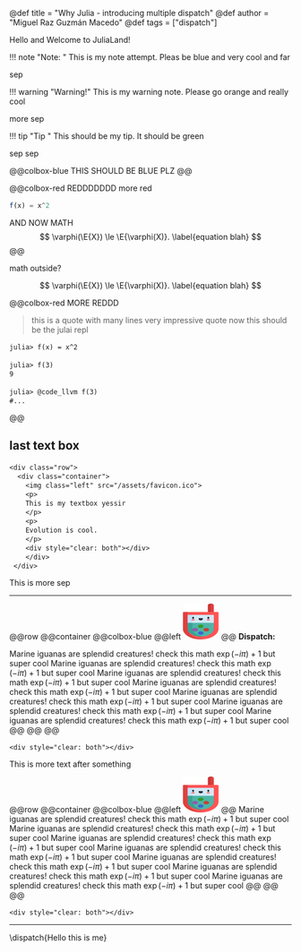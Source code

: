 @def title = "Why Julia - introducing multiple dispatch"
@def author = "Miguel Raz Guzmán Macedo"
@def tags = ["dispatch"]

Hello and Welcome to JuliaLand!

!!! note "Note: "
	This is my note attempt. Pleas be blue and very cool and far
	

sep

!!! warning "Warning!"
	This is my warning note. Please go orange and really cool

more sep

!!! tip "Tip "
	This should be my tip. It should be green

sep sep

@@colbox-blue
THIS SHOULD BE BLUE PLZ
@@

@@colbox-red
REDDDDDDD
more red
```julia
f(x) = x^2
```
AND NOW MATH
$$ \varphi(\E{X}) \le \E{\varphi(X)}. \label{equation blah} $$
@@

math outside?


$$ \varphi(\E{X}) \le \E{\varphi(X)}. \label{equation blah} $$

@@colbox-red
MORE REDDD
> this is a quote
> with many lines
> very impressive quote
now this should be the julai repl
```julia-repl
julia> f(x) = x^2 

julia> f(3)
9

julia> @code_llvm f(3)
#...
```
@@

last text box
------


~~~
<div class="row">
  <div class="container">
	<img class="left" src="/assets/favicon.ico">
	<p>
	This is my textbox yessir
	</p>
	<p>
	Evolution is cool.
	</p>
	<div style="clear: both"></div>
	</div>
 </div>
~~~
This is more sep

------

@@row
@@container
@@colbox-blue
@@left ![](/assets/favicon.ico)
@@
**Dispatch:**

Marine iguanas are splendid creatures! check this math $\exp(-i\pi)+1$ but super cool 
Marine iguanas are splendid creatures! check this math $\exp(-i\pi)+1$ but super cool 
Marine iguanas are splendid creatures! check this math $\exp(-i\pi)+1$ but super cool 
Marine iguanas are splendid creatures! check this math $\exp(-i\pi)+1$ but super cool 
Marine iguanas are splendid creatures! check this math $\exp(-i\pi)+1$ but super cool 
Marine iguanas are splendid creatures! check this math $\exp(-i\pi)+1$ but super cool 
Marine iguanas are splendid creatures! check this math $\exp(-i\pi)+1$ but super cool 
@@
@@
@@
~~~
<div style="clear: both"></div>
~~~



This is more text after something


@@row
@@container
@@colbox-blue
@@left ![](/assets/favicon.ico)
@@
Marine iguanas are splendid creatures! check this math $\exp(-i\pi)+1$ but super cool 
Marine iguanas are splendid creatures! check this math $\exp(-i\pi)+1$ but super cool 
Marine iguanas are splendid creatures! check this math $\exp(-i\pi)+1$ but super cool 
Marine iguanas are splendid creatures! check this math $\exp(-i\pi)+1$ but super cool 
Marine iguanas are splendid creatures! check this math $\exp(-i\pi)+1$ but super cool 
Marine iguanas are splendid creatures! check this math $\exp(-i\pi)+1$ but super cool 
Marine iguanas are splendid creatures! check this math $\exp(-i\pi)+1$ but super cool 
@@
@@
@@
~~~
<div style="clear: both"></div>
~~~

-------
\dispatch{Hello this is me}

